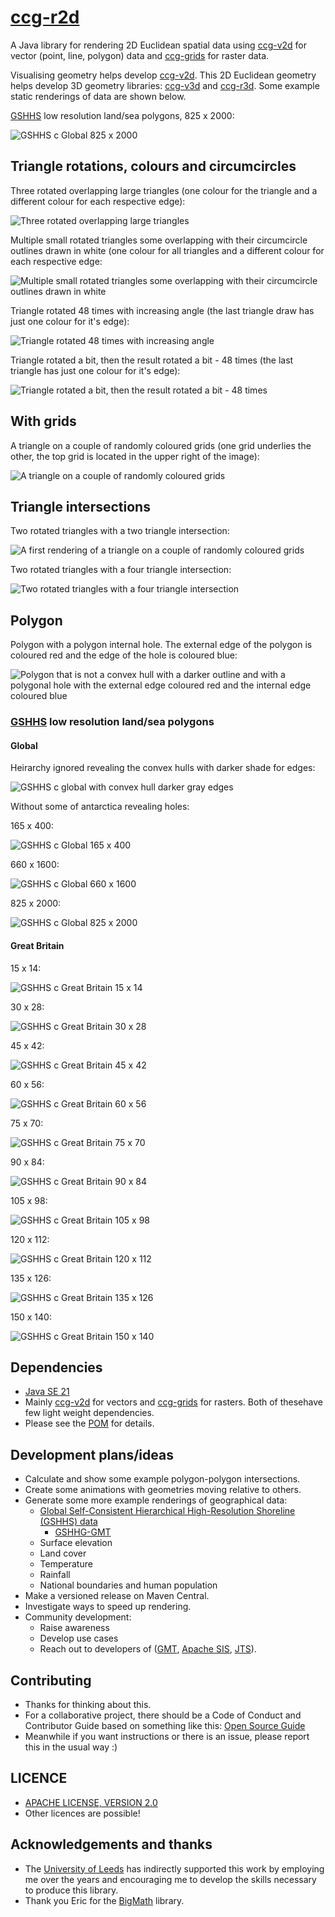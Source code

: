 # [ccg-r2d](https://github.com/agdturner/ccg-r2d)
A Java library for rendering 2D Euclidean spatial data using [ccg-v2d](https://github.com/agdturner/ccg-v2d) for vector (point, line, polygon) data and [ccg-grids](https://github.com/agdturner/ccg-grids) for raster data.

Visualising geometry helps develop [ccg-v2d](https://github.com/agdturner/ccg-v2d).  This 2D Euclidean geometry helps develop 3D geometry libraries: [ccg-v3d](https://github.com/agdturner/ccg-v3d) and [ccg-r3d](https://github.com/agdturner/ccg-r3d). Some example static renderings of data are shown below.

[GSHHS](https://www.ngdc.noaa.gov/mgg/shorelines/data/gshhg/latest/) low resolution land/sea polygons, 825 x 2000:

<img alt="GSHHS c Global 825 x 2000" src="data/output/test/gshhs_g_polygons3_nrows825_ncols2000.png" />

## Triangle rotations, colours and circumcircles

Three rotated overlapping large triangles (one colour for the triangle and a different colour for each respective edge):

<img alt="Three rotated overlapping large triangles" src="data/output/test/test1.png" />

Multiple small rotated triangles some overlapping with their circumcircle outlines drawn in white (one colour for all triangles and a different colour for each respective edge:

<img alt="Multiple small rotated triangles some overlapping with their circumcircle outlines drawn in white" src="data/output/test/test2.png" />

Triangle rotated 48 times with increasing angle (the last triangle draw has just one colour for it's edge):

<img alt="Triangle rotated 48 times with increasing angle" src="data/output/test/test3.png" />

Triangle rotated a bit, then the result rotated a bit - 48 times (the last triangle has just one colour for it's edge):

<img alt="Triangle rotated a bit, then the result rotated a bit - 48 times" src="data/output/test/test4.png" />

## With grids

A triangle on a couple of randomly coloured grids (one grid underlies the other, the top grid is located in the upper right of the image):

<img alt="A triangle on a couple of randomly coloured grids" src="data/output/test/test0_grid.png" />

## Triangle intersections

Two rotated triangles with a two triangle intersection:

<img alt="A first rendering of a triangle on a couple of randomly coloured grids" src="data/output/test/test6.png" />

Two rotated triangles with a four triangle intersection:

<img alt="Two rotated triangles with a four triangle intersection" src="data/output/test/test7.png" />

## Polygon

Polygon with a polygon internal hole. The external edge of the polygon is coloured red and the edge of the hole is coloured blue:

<img alt="Polygon that is not a convex hull with a darker outline and with a polygonal hole with the external edge coloured red and the internal edge coloured blue" src="data/output/test/test_polygons2_nrows150_ncols150.png" />

### [GSHHS](https://www.ngdc.noaa.gov/mgg/shorelines/data/gshhg/latest/) low resolution land/sea polygons

#### Global

Heirarchy ignored revealing the convex hulls with darker shade for edges:

<img alt="GSHHS c global with convex hull darker gray edges" src="data/output/test/gshhs_g_polygons3_ch.png" />

Without some of antarctica revealing holes:

165 x 400:

<img alt="GSHHS c Global 165 x 400" src="data/output/test/gshhs_g_polygons3_nrows165_ncols400.png" />

660 x 1600:

<img alt="GSHHS c Global 660 x 1600" src="data/output/test/gshhs_g_polygons3_nrows660_ncols1600.png" />

825 x 2000:

<img alt="GSHHS c Global 825 x 2000" src="data/output/test/gshhs_g_polygons3_nrows825_ncols2000.png" />

#### Great Britain

15 x 14:

<img alt="GSHHS c Great Britain 15 x 14" src="data/output/test/gshhs_gb_polygons3_nrows15_ncols14.png" />

30 x 28:

<img alt="GSHHS c Great Britain 30 x 28" src="data/output/test/gshhs_gb_polygons3_nrows30_ncols28.png" />

45 x 42:

<img alt="GSHHS c Great Britain 45 x 42" src="data/output/test/gshhs_gb_polygons3_nrows45_ncols42.png" />

60 x 56:

<img alt="GSHHS c Great Britain 60 x 56" src="data/output/test/gshhs_gb_polygons3_nrows60_ncols56.png" />

75 x 70:

<img alt="GSHHS c Great Britain 75 x 70" src="data/output/test/gshhs_gb_polygons3_nrows75_ncols70.png" />

90 x 84:

<img alt="GSHHS c Great Britain 90 x 84" src="data/output/test/gshhs_gb_polygons3_nrows90_ncols84.png" />

105 x 98:

<img alt="GSHHS c Great Britain 105 x 98" src="data/output/test/gshhs_gb_polygons3_nrows105_ncols98.png" />

120 x 112:

<img alt="GSHHS c Great Britain 120 x 112" src="data/output/test/gshhs_gb_polygons3_nrows120_ncols112.png" />

135 x 126:

<img alt="GSHHS c Great Britain 135 x 126" src="data/output/test/gshhs_gb_polygons3_nrows135_ncols126.png" />

150 x 140:

<img alt="GSHHS c Great Britain 150 x 140" src="data/output/test/gshhs_gb_polygons3_nrows150_ncols140.png" />

## Dependencies
- [Java SE 21](https://en.wikipedia.org/wiki/Java_version_history#Java_SE_21)
- Mainly [ccg-v2d](https://github.com/agdturner/ccg-v2d) for vectors and [ccg-grids](https://github.com/agdturner/ccg-grids) for rasters. Both of thesehave few light weight dependencies.
- Please see the [POM](https://github.com/agdturner/ccg-r2d/blob/master/pom.xml) for details.

## Development plans/ideas
- Calculate and show some example polygon-polygon intersections.
- Create some animations with geometries moving relative to others. 
- Generate some more example renderings of geographical data:
  - [Global Self-Consistent Hierarchical High-Resolution Shoreline (GSHHS) data](https://www.ngdc.noaa.gov/mgg/shorelines/data/gshhg/latest/)
    - [GSHHG-GMT](https://github.com/GenericMappingTools/gshhg-gmt)
  - Surface elevation
  - Land cover
  - Temperature
  - Rainfall
  - National boundaries and human population
- Make a versioned release on Maven Central.
- Investigate ways to speed up rendering.
- Community development:
  - Raise awareness
  - Develop use cases
  - Reach out to developers of ([GMT](https://github.com/GenericMappingTools/gmt), [Apache SIS](https://github.com/apache/sis), [JTS](https://github.com/locationtech/jts)).

## Contributing
- Thanks for thinking about this.
- For a collaborative project, there should be a Code of Conduct and Contributor Guide based on something like this: [Open Source Guide](https://opensource.guide/)
- Meanwhile if you want instructions or there is an issue, please report this in the usual way :)

## LICENCE
- [APACHE LICENSE, VERSION 2.0](https://www.apache.org/licenses/LICENSE-2.0)
- Other licences are possible!

## Acknowledgements and thanks
- The [University of Leeds](http://www.leeds.ac.uk) has indirectly supported this work by employing me over the years and encouraging me to develop the skills necessary to produce this library.
- Thank you Eric for the [BigMath](https://github.com/eobermuhlner/big-math) library.
